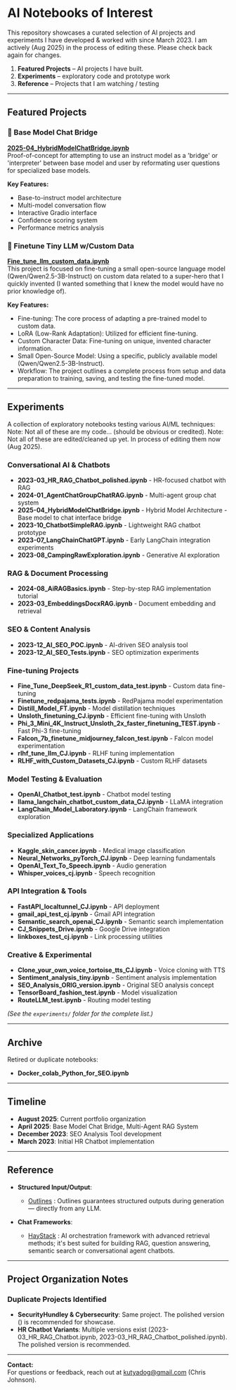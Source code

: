 # AI Notebooks of Interest

This repository showcases a curated selection of AI projects and experiments I have developed & worked with since March 2023. 
I am actively (Aug 2025) in the process of editing these. Please check back again for changes.

1. **Featured Projects** – AI projects I have built.
2. **Experiments** – exploratory code and prototype work
3. **Reference** – Projects that I am watching / testing

---

## Featured Projects

### 🌉 Base Model Chat Bridge
**[2025-04_HybridModelChatBridge.ipynb](https://github.com/kutyadog/ai_notebooks/blob/main/showcase/2025-04_HybridModelChatBridge.ipynb)**  
Proof-of-concept for attempting to use an instruct model as a 'bridge' or 'interpreter' between base model and user by reformating user questions for specialized base models.

**Key Features:**
- Base-to-instruct model architecture
- Multi-model conversation flow
- Interactive Gradio interface
- Confidence scoring system
- Performance metrics analysis


### 🌉 Finetune Tiny LLM w/Custom Data
**[Fine_tune_llm_custom_data.ipynb](https://github.com/kutyadog/ai_notebooks/blob/main/Fine_tune_llm_custom_data.ipynb)**  
This project is focused on fine-tuning a small open-source language model (Qwen/Qwen2.5-3B-Instruct) on custom data related to a super-hero that I quickly invented (I wanted something that I knew the model would have no prior knowledge of).

**Key Features:**
- Fine-tuning: The core process of adapting a pre-trained model to custom data.
- LoRA (Low-Rank Adaptation): Utilized for efficient fine-tuning.
- Custom Character Data: Fine-tuning on unique, invented character information.
- Small Open-Source Model: Using a specific, publicly available model (Qwen/Qwen2.5-3B-Instruct).
- Workflow: The project outlines a complete process from setup and data preparation to training, saving, and testing the fine-tuned model.

---

## Experiments

A collection of exploratory notebooks testing various AI/ML techniques:
Note: Not all of these are my code... (should be obvious or credited).
Note: Not all of these are edited/cleaned up yet. In process of editing them now (Aug 2025).

### Conversational AI & Chatbots
- **2023-03_HR_RAG_Chatbot_polished.ipynb** - HR-focused chatbot with RAG
- **2024-01_AgentChatGroupChatRAG.ipynb** - Multi-agent group chat system
- **2025-04_HybridModelChatBridge.ipynb** - Hybrid Model Architecture - Base model to chat interface bridge
- **2023-10_ChatbotSimpleRAG.ipynb** - Lightweight RAG chatbot prototype
- **2023-07_LangChainChatGPT.ipynb** - Early LangChain integration experiments
- **2023-08_CampingRawExploration.ipynb** - Generative AI exploration

### RAG & Document Processing
- **2024-08_AiRAGBasics.ipynb** - Step-by-step RAG implementation tutorial
- **2023-03_EmbeddingsDocxRAG.ipynb** - Document embedding and retrieval

### SEO & Content Analysis
- **2023-12_AI_SEO_POC.ipynb** - AI-driven SEO analysis tool
- **2023-12_AI_SEO_Tests.ipynb** - SEO optimization experiments

### Fine-tuning Projects
- **Fine_Tune_DeepSeek_R1_custom_data_test.ipynb** - Custom data fine-tuning
- **Finetune_redpajama_tests.ipynb** - RedPajama model experimentation
- **Distill_Model_FT.ipynb** - Model distillation techniques
- **Unsloth_finetuning_CJ.ipynb** - Efficient fine-tuning with Unsloth
- **Phi_3_Mini_4K_Instruct_Unsloth_2x_faster_finetuning_TEST.ipynb** - Fast Phi-3 fine-tuning
- **Falcon_7b_finetune_midjourney_falcon_test.ipynb** - Falcon model experimentation
- **rlhf_tune_llm_CJ.ipynb** - RLHF tuning implementation
- **RLHF_with_Custom_Datasets_CJ.ipynb** - Custom RLHF datasets

### Model Testing & Evaluation
- **OpenAI_Chatbot_test.ipynb** - Chatbot model testing
- **llama_langchain_chatbot_custom_data_CJ.ipynb** - LLaMA integration
- **LangChain_Model_Laboratory.ipynb** - LangChain framework exploration

### Specialized Applications
- **Kaggle_skin_cancer.ipynb** - Medical image classification
- **Neural_Networks_pyTorch_CJ.ipynb** - Deep learning fundamentals
- **OpenAI_Text_To_Speech.ipynb** - Audio generation
- **Whisper_voices_cj.ipynb** - Speech recognition

### API Integration & Tools
- **FastAPI_localtunnel_CJ.ipynb** - API deployment
- **gmail_api_test_cj.ipynb** - Gmail API integration
- **Semantic_search_openai_CJ.ipynb** - Semantic search implementation
- **CJ_Snippets_Drive.ipynb** - Google Drive integration
- **linkboxes_test_cj.ipynb** - Link processing utilities

### Creative & Experimental
- **Clone_your_own_voice_tortoise_tts_CJ.ipynb** - Voice cloning with TTS
- **Sentiment_analysis_tiny.ipynb** - Sentiment analysis implementation
- **SEO_Analysis_ORIG_version.ipynb** - Original SEO analysis concept
- **TensorBoard_fashion_test.ipynb** - Model visualization
- **RouteLLM_test.ipynb** - Routing model testing

*(See the `experiments/` folder for the complete list.)*

---

## Archive

Retired or duplicate notebooks:
- **Docker_colab_Python_for_SEO.ipynb**

---

## Timeline

- **August 2025**: Current portfolio organization
- **April 2025**: Base Model Chat Bridge, Multi-Agent RAG System
- **December 2023**: SEO Analysis Tool development
- **March 2023**: Initial HR Chatbot implementation

---

## Reference

- **Structured Input/Output**: 
   -  [Outlines](https://github.com/dottxt-ai/outlines) : Outlines guarantees structured outputs during generation — directly from any LLM.

- **Chat Frameworks**: 
   -  [HayStack](https://github.com/deepset-ai/haystack) : AI orchestration framework with advanced retrieval methods; it's best suited for building RAG, question answering, semantic search or conversational agent chatbots.
   
   

---

## Project Organization Notes

### Duplicate Projects Identified
- **SecurityHundley & Cybersecurity**: Same project. The polished version () is recommended for showcase.
- **HR Chatbot Variants**: Multiple versions exist (2023-03_HR_RAG_Chatbot.ipynb, 2023-03_HR_RAG_Chatbot_polished.ipynb). The polished version is recommended.

---

**Contact:**  
For questions or feedback, reach out at kutyadog@gmail.com (Chris Johnson).
